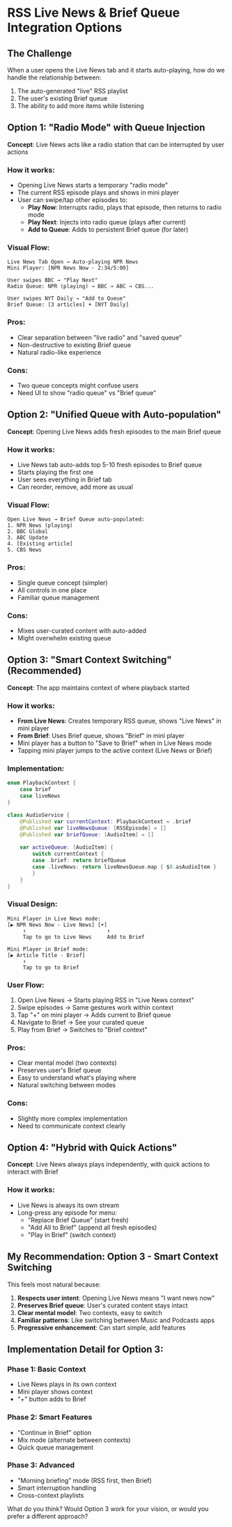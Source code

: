 # RSS Live News & Brief Queue Integration Options

## The Challenge
When a user opens the Live News tab and it starts auto-playing, how do we handle the relationship between:
1. The auto-generated "live" RSS playlist
2. The user's existing Brief queue
3. The ability to add more items while listening

## Option 1: "Radio Mode" with Queue Injection
**Concept**: Live News acts like a radio station that can be interrupted by user actions

### How it works:
- Opening Live News starts a temporary "radio mode" 
- The current RSS episode plays and shows in mini player
- User can swipe/tap other episodes to:
  - **Play Now**: Interrupts radio, plays that episode, then returns to radio mode
  - **Play Next**: Injects into radio queue (plays after current)
  - **Add to Queue**: Adds to persistent Brief queue (for later)

### Visual Flow:
```
Live News Tab Open → Auto-playing NPR News
Mini Player: [NPR News Now - 2:34/5:00]

User swipes BBC → "Play Next"
Radio Queue: NPR (playing) → BBC → ABC → CBS...

User swipes NYT Daily → "Add to Queue"  
Brief Queue: [3 articles] + [NYT Daily]
```

### Pros:
- Clear separation between "live radio" and "saved queue"
- Non-destructive to existing Brief queue
- Natural radio-like experience

### Cons:
- Two queue concepts might confuse users
- Need UI to show "radio queue" vs "Brief queue"

## Option 2: "Unified Queue with Auto-population"
**Concept**: Opening Live News adds fresh episodes to the main Brief queue

### How it works:
- Live News tab auto-adds top 5-10 fresh episodes to Brief queue
- Starts playing the first one
- User sees everything in Brief tab
- Can reorder, remove, add more as usual

### Visual Flow:
```
Open Live News → Brief Queue auto-populated:
1. NPR News (playing)
2. BBC Global
3. ABC Update
4. [Existing article]
5. CBS News
```

### Pros:
- Single queue concept (simpler)
- All controls in one place
- Familiar queue management

### Cons:
- Mixes user-curated content with auto-added
- Might overwhelm existing queue

## Option 3: "Smart Context Switching" (Recommended)
**Concept**: The app maintains context of where playback started

### How it works:
- **From Live News**: Creates temporary RSS queue, shows "Live News" in mini player
- **From Brief**: Uses Brief queue, shows "Brief" in mini player
- Mini player has a button to "Save to Brief" when in Live News mode
- Tapping mini player jumps to the active context (Live News or Brief)

### Implementation:
```swift
enum PlaybackContext {
    case brief
    case liveNews
}

class AudioService {
    @Published var currentContext: PlaybackContext = .brief
    @Published var liveNewsQueue: [RSSEpisode] = []
    @Published var briefQueue: [AudioItem] = []
    
    var activeQueue: [AudioItem] {
        switch currentContext {
        case .brief: return briefQueue
        case .liveNews: return liveNewsQueue.map { $0.asAudioItem }
        }
    }
}
```

### Visual Design:
```
Mini Player in Live News mode:
[▶️ NPR News Now - Live News] [+]
     ↑                          ↑
     Tap to go to Live News     Add to Brief

Mini Player in Brief mode:  
[▶️ Article Title - Brief]
     ↑
     Tap to go to Brief
```

### User Flow:
1. Open Live News → Starts playing RSS in "Live News context"
2. Swipe episodes → Same gestures work within context
3. Tap "+" on mini player → Adds current to Brief queue
4. Navigate to Brief → See your curated queue
5. Play from Brief → Switches to "Brief context"

### Pros:
- Clear mental model (two contexts)
- Preserves user's Brief queue
- Easy to understand what's playing where
- Natural switching between modes

### Cons:
- Slightly more complex implementation
- Need to communicate context clearly

## Option 4: "Hybrid with Quick Actions"
**Concept**: Live News always plays independently, with quick actions to interact with Brief

### How it works:
- Live News is always its own stream
- Long-press any episode for menu:
  - "Replace Brief Queue" (start fresh)
  - "Add All to Brief" (append all fresh episodes)
  - "Play in Brief" (switch context)

## My Recommendation: Option 3 - Smart Context Switching

This feels most natural because:
1. **Respects user intent**: Opening Live News means "I want news now"
2. **Preserves Brief queue**: User's curated content stays intact
3. **Clear mental model**: Two contexts, easy to switch
4. **Familiar patterns**: Like switching between Music and Podcasts apps
5. **Progressive enhancement**: Can start simple, add features

## Implementation Detail for Option 3:

### Phase 1: Basic Context
- Live News plays in its own context
- Mini player shows context
- "+" button adds to Brief

### Phase 2: Smart Features
- "Continue in Brief" option
- Mix mode (alternate between contexts)
- Quick queue management

### Phase 3: Advanced
- "Morning briefing" mode (RSS first, then Brief)
- Smart interruption handling
- Cross-context playlists

What do you think? Would Option 3 work for your vision, or would you prefer a different approach?